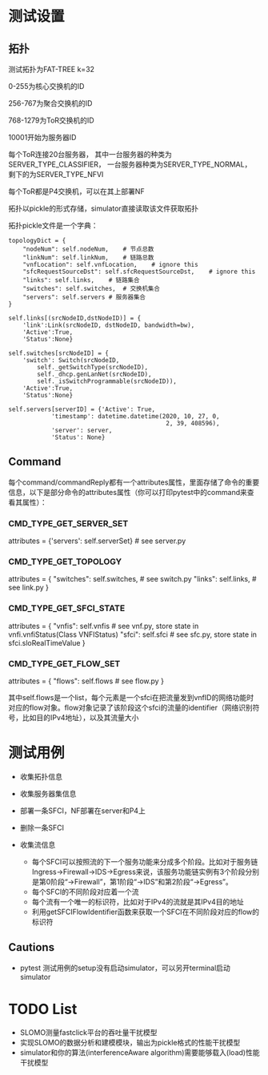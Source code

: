 # 测试设置

## 拓扑
测试拓扑为FAT-TREE k=32

0-255为核心交换机的ID

256-767为聚合交换机的ID

768-1279为ToR交换机的ID

10001开始为服务器ID

每个ToR连接20台服务器，
其中一台服务器的种类为SERVER_TYPE_CLASSIFIER，
一台服务器种类为SERVER_TYPE_NORMAL，
剩下的为SERVER_TYPE_NFVI

每个ToR都是P4交换机，可以在其上部署NF

拓扑以pickle的形式存储，simulator直接读取该文件获取拓扑

拓扑pickle文件是一个字典：
```
topologyDict = {
    "nodeNum": self.nodeNum,    # 节点总数
    "linkNum": self.linkNum,    # 链路总数
    "vnfLocation": self.vnfLocation,    # ignore this
    "sfcRequestSourceDst": self.sfcRequestSourceDst,    # ignore this
    "links": self.links,    # 链路集合
    "switches": self.switches,  # 交换机集合
    "servers": self.servers # 服务器集合
}
```

```
self.links[(srcNodeID,dstNodeID)] = {
    'link':Link(srcNodeID, dstNodeID, bandwidth=bw),
    'Active':True,
    'Status':None}
```

```
self.switches[srcNodeID] = {
    'switch': Switch(srcNodeID,
        self._getSwitchType(srcNodeID),
        self._dhcp.genLanNet(srcNodeID),
        self._isSwitchProgrammable(srcNodeID)),
    'Active':True,
    'Status':None}
```

```
self.servers[serverID] = {'Active': True,
            'timestamp': datetime.datetime(2020, 10, 27, 0,
                                            2, 39, 408596),
            'server': server,
            'Status': None}
```


## Command
每个command/commandReply都有一个attributes属性，里面存储了命令的重要信息，以下是部分命令的attributes属性（你可以打印pytest中的command来查看其属性）：

### CMD_TYPE_GET_SERVER_SET
attributes = {'servers': self.serverSet}    # see server.py

### CMD_TYPE_GET_TOPOLOGY
attributes = {
    "switches": self.switches,  # see switch.py
    "links": self.links,    # see link.py
}

### CMD_TYPE_GET_SFCI_STATE
attributes = {
    "vnfis": self.vnfis   # see vnf.py, store state in vnfi.vnfiStatus(Class VNFIStatus)
    "sfci": self.sfci   # see sfc.py, store state in sfci.sloRealTimeValue
}

### CMD_TYPE_GET_FLOW_SET
attributes = {
    "flows": self.flows # see flow.py
}

其中self.flows是一个list，每个元素是一个sfci在把流量发到vnfID的网络功能时对应的flow对象。flow对象记录了该阶段这个sfci的流量的identifier（网络识别符号，比如目的IPv4地址），以及其流量大小


# 测试用例

* 收集拓扑信息

* 收集服务器集信息

* 部署一条SFCI，NF部署在server和P4上

* 删除一条SFCI

* 收集流信息
    * 每个SFCI可以按照流的下一个服务功能来分成多个阶段。比如对于服务链Ingress->Firewall->IDS->Egress来说，该服务功能链实例有3个阶段分别是第0阶段“->Firewall”，第1阶段“->IDS”和第2阶段“->Egress”。
    * 每个SFCI的不同阶段对应着一个流
    * 每个流有一个唯一的标识符，比如对于IPv4的流就是其IPv4目的地址
    * 利用getSFCIFlowIdentifier函数来获取一个SFCI在不同阶段对应的flow的标识符

<!--
*收集SFCI状态信息，模拟器需要能够汇报：
    * SFCI上的每个VNFI的输入输出流量大小(Mbps)存储在VNFIStatus中
    * base/slo.py，其中availability暂时先固定为0.999；latencyBound为模拟出的端到端时延；throughput为模拟计算得到的吞吐量；dropRate为模拟计算得到的丢包率；
-->

## Cautions
* pytest 测试用例的setup没有启动simulator，可以另开terminal启动simulator

# TODO List
* SLOMO测量fastclick平台的吞吐量干扰模型
* 实现SLOMO的数据分析和建模模块，输出为pickle格式的性能干扰模型
* simulator和你的算法(interferenceAware algorithm)需要能够载入(load)性能干扰模型
